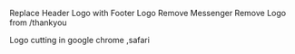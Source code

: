 <!-- @format -->

Replace Header Logo with Footer Logo
Remove Messenger
Remove Logo from /thankyou

Logo cutting in google chrome ,safari
